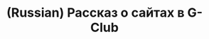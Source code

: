 ---
layout: default
category: mega
lang: en
title: (Russian) Рассказ о сайтах в G-Club
slug: sites-in-g-club
tags: conference design emo fan flash friends fun genn.org gui information laboratory 8 
postid: 499
translated: no
---